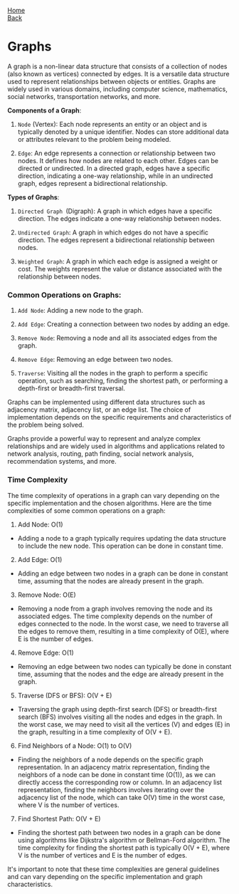 [Home](../../readme.md) <br>
[Back](../00_non_linear_ds.md)

# Graphs

A graph is a non-linear data structure that consists of a collection of nodes (also known as vertices) connected by edges. It is a versatile data structure used to represent relationships between objects or entities. Graphs are widely used in various domains, including computer science, mathematics, social networks, transportation networks, and more.

**Components of a Graph**:

1. `Node` (Vertex): Each node represents an entity or an object and is typically denoted by a unique identifier. Nodes can store additional data or attributes relevant to the problem being modeled.

2. `Edge`: An edge represents a connection or relationship between two nodes. It defines how nodes are related to each other. Edges can be directed or undirected. In a directed graph, edges have a specific direction, indicating a one-way relationship, while in an undirected graph, edges represent a bidirectional relationship.

**Types of Graphs**:

1. `Directed Graph `(Digraph): A graph in which edges have a specific direction. The edges indicate a one-way relationship between nodes.

2. `Undirected Graph`: A graph in which edges do not have a specific direction. The edges represent a bidirectional relationship between nodes.

3. `Weighted Graph`: A graph in which each edge is assigned a weight or cost. The weights represent the value or distance associated with the relationship between nodes.

### Common Operations on Graphs:

1. `Add Node`: Adding a new node to the graph.

2. `Add Edge`: Creating a connection between two nodes by adding an edge.

3. `Remove Node`: Removing a node and all its associated edges from the graph.

4. `Remove Edge`: Removing an edge between two nodes.

5. `Traverse`: Visiting all the nodes in the graph to perform a specific operation, such as searching, finding the shortest path, or performing a depth-first or breadth-first traversal.

Graphs can be implemented using different data structures such as adjacency matrix, adjacency list, or an edge list. The choice of implementation depends on the specific requirements and characteristics of the problem being solved.

Graphs provide a powerful way to represent and analyze complex relationships and are widely used in algorithms and applications related to network analysis, routing, path finding, social network analysis, recommendation systems, and more.

### Time Complexity

The time complexity of operations in a graph can vary depending on the specific implementation and the chosen algorithms. Here are the time complexities of some common operations on a graph:

1. Add Node: O(1)

- Adding a node to a graph typically requires updating the data structure to include the new node. This operation can be done in constant time.

2. Add Edge: O(1)

- Adding an edge between two nodes in a graph can be done in constant time, assuming that the nodes are already present in the graph.

3. Remove Node: O(E)

- Removing a node from a graph involves removing the node and its associated edges. The time complexity depends on the number of edges connected to the node. In the worst case, we need to traverse all the edges to remove them, resulting in a time complexity of O(E), where E is the number of edges.

4. Remove Edge: O(1)

- Removing an edge between two nodes can typically be done in constant time, assuming that the nodes and the edge are already present in the graph.

5. Traverse (DFS or BFS): O(V + E)

- Traversing the graph using depth-first search (DFS) or breadth-first search (BFS) involves visiting all the nodes and edges in the graph. In the worst case, we may need to visit all the vertices (V) and edges (E) in the graph, resulting in a time complexity of O(V + E).

6. Find Neighbors of a Node: O(1) to O(V)

- Finding the neighbors of a node depends on the specific graph representation. In an adjacency matrix representation, finding the neighbors of a node can be done in constant time (O(1)), as we can directly access the corresponding row or column. In an adjacency list representation, finding the neighbors involves iterating over the adjacency list of the node, which can take O(V) time in the worst case, where V is the number of vertices.

7. Find Shortest Path: O(V + E)

- Finding the shortest path between two nodes in a graph can be done using algorithms like Dijkstra's algorithm or Bellman-Ford algorithm. The time complexity for finding the shortest path is typically O(V + E), where V is the number of vertices and E is the number of edges.

It's important to note that these time complexities are general guidelines and can vary depending on the specific implementation and graph characteristics.
